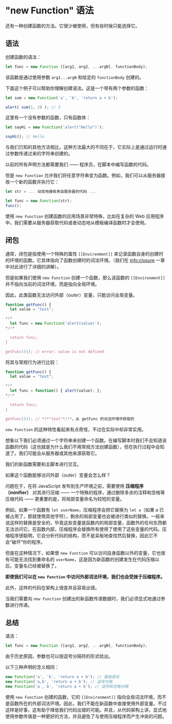 
# "new Function" 语法

还有一种创建函数的方法。它很少被使用，但有些时候只能选择它。

## 语法

创建函数的语法：

```js
let func = new Function ([arg1, arg2, ...argN], functionBody);
```

该函数是通过使用参数 `arg1...argN` 和给定的 `functionBody` 创建的。

下面这个例子可以帮助你理解创建语法。这是一个带有两个参数的函数：

```js run
let sum = new Function('a', 'b', 'return a + b');

alert( sum(1, 2) ); // 3
```

这里有一个没有参数的函数，只有函数体：

```js run
let sayHi = new Function('alert("Hello")');

sayHi(); // Hello
```

与我们已知的其他方法相比，这种方法最大的不同在于，它实际上是通过运行时通过参数传递过来的字符串创建的。

以前的所有声明方法都需要我们 —— 程序员，在脚本中编写函数的代码。

但是 `new Function` 允许我们将任意字符串变为函数。例如，我们可以从服务器接收一个新的函数并执行它：

```js
let str = ... 动态地接收来自服务器的代码 ...

let func = new Function(str);
func();
```

使用 `new Function` 创建函数的应用场景非常特殊，比如在复杂的 Web 应用程序中，我们需要从服务器获取代码或者动态地从模板编译函数时才会使用。

## 闭包

通常，闭包是指使用一个特殊的属性 `[[Environment]]` 来记录函数自身的创建时的环境的函数。它具体指向了函数创建时的词法环境。（我们在 <info:closure> 一章中对此进行了详细的讲解）。

但是如果我们使用 `new Function` 创建一个函数，那么该函数的 `[[Environment]]` 并不指向当前的词法环境，而是指向全局环境。

因此，此类函数无法访问外部（outer）变量，只能访问全局变量。

```js run
function getFunc() {
  let value = "test";

*!*
  let func = new Function('alert(value)');
*/!*

  return func;
}

getFunc()(); // error: value is not defined
```

将其与常规行为进行比较：

```js run
function getFunc() {
  let value = "test";

*!*
  let func = function() { alert(value); };
*/!*

  return func;
}

getFunc()(); // *!*"test"*/!*，从 getFunc 的词法环境中获取的
```

`new Function` 的这种特性看起来有点奇怪，不过在实际中却非常实用。

想象以下我们必须通过一个字符串来创建一个函数。在编写脚本时我们不会知道该函数的代码（这也就是为什么我们不用常规方法创建函数），但在执行过程中会知道了。我们可能会从服务器或其他来源获取它。

我们的新函数需要和主脚本进行交互。

如果这个函数能够访问外部（outer）变量会怎么样？

问题在于，在将 JavaScript 发布到生产环境之前，需要使用 **压缩程序（minifier）** 对其进行压缩 —— 一个特殊的程序，通过删除多余的注释和空格等压缩代码 —— 更重要的是，将局部变量命名为较短的变量。

例如，如果一个函数有 `let userName`，压缩程序会把它替换为 `let a`（如果 a 已被占用了，那就使用其他字符），剩余的局部变量也会被进行类似的替换。一般来说这样的替换是安全的，毕竟这些变量是函数内的局部变量，函数外的任何东西都无法访问它。在函数内部，压缩程序会替换所有使用了使用了这些变量的代码。压缩程序很聪明，它会分析代码的结构，而不是呆板地查找然后替换，因此它不会“破坏”你的程序。

但是在这种情况下，如果使 `new Function` 可以访问自身函数以外的变量，它也很有可能无法找到重命名的 `userName`，这是因为新函数的创建发生在代码压缩以后，变量名已经被替换了。

**即使我们可以在 `new Function` 中访问外部词法环境，我们也会受挫于压缩程序。**

此外，这样的代码在架构上很差并且容易出错。

当我们需要向 `new Function` 创建出的新函数传递数据时，我们必须显式地通过参数进行传递。

## 总结

语法：

```js
let func = new Function ([arg1, arg2, ...argN], functionBody);
```

由于历史原因，参数也可以按逗号分隔符的形式给出。 

以下三种声明的含义相同：

```js 
new Function('a', 'b', 'return a + b'); // 基础语法
new Function('a,b', 'return a + b'); // 逗号分隔
new Function('a , b', 'return a + b'); // 逗号和空格分隔
```

使用 `new Function` 创建的函数，它的 `[[Environment]]` 指向全局词法环境，而不是函数所在的外部词法环境。因此，我们不能在新函数中直接使用外部变量。不过这样是好事，这有助于降低我们代码出错的可能。并且，从代码架构上讲，显式地使用参数传值是一种更好的方法，并且避免了与使用压缩程序而产生冲突的问题。

